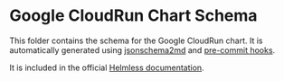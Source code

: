 # Google CloudRun Chart Schema

This folder contains the schema for the Google CloudRun chart. It is automatically generated using [jsonschema2md](https://github.com/adobe/jsonschema2md) and [pre-commit hooks](https://pre-commit.com/).

It is included in the official [Helmless documentation](https://helmless.io/docs/docs/cloudrun/schema).
